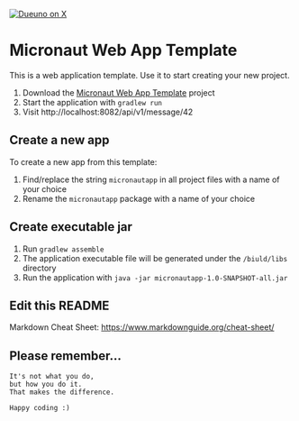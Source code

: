 [![Dueuno on X](https://img.shields.io/twitter/follow/dueunoframework?style=social)](https://x.com/dueunoframework)

# Micronaut Web App Template

This is a web application template. Use it to start creating your new project.


1. Download the [Micronaut Web App Template](https://github.com/dueuno-projects/micronaut-web-app-template) project
2. Start the application with `gradlew run`
3. Visit http://localhost:8082/api/v1/message/42

## Create a new app

To create a new app from this template:

1. Find/replace the string `micronautapp` in all project files with a name of your choice
2. Rename the `micronautapp` package with a name of your choice

## Create executable jar

1. Run `gradlew assemble`
2. The application executable file will be generated under the `/biuld/libs` directory
3. Run the application with `java -jar micronautapp-1.0-SNAPSHOT-all.jar`

## Edit this README

Markdown Cheat Sheet: https://www.markdownguide.org/cheat-sheet/

## Please remember...

```
It's not what you do,
but how you do it.
That makes the difference.

Happy coding :)
```